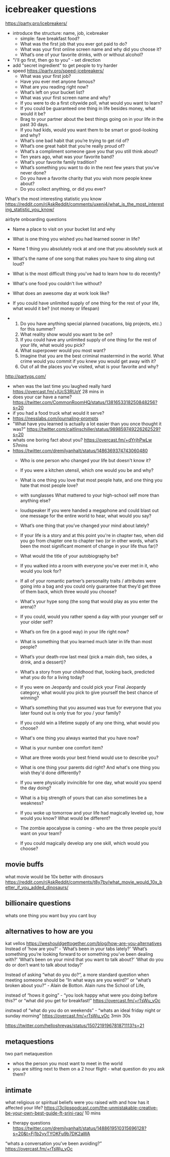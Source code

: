 # icebreaker questions

https://party.pro/icebreakers/
- introduce the structure: name, job, icebreaker
	- simple: fave breakfast food?
	- What was the first job that you ever got paid to do?
	-  What was your first online screen name and why did you choose it?
	-  What’s one of your favorite drinks, with or without alcohol?
- "i'll go first, then go to you" - set direction
- add "secret ingredient" to get people to try harder
- speed https://party.pro/speed-icebreakers/
	- What was your first job?
	-   Have you ever met anyone famous?
	-   What are you reading right now?
	-   What’s left on your bucket list?
	-   What was your first screen name and why?
	-   If you were to do a first citywide poll, what would you want to learn?
	-   If you could be guaranteed one thing in life besides money, what would it be?
	-   Brag to your partner about the best things going on in your life in the past 30 days.
	-   If you had kids, would you want them to be smart or good-looking and why?
	-   What’s one bad habit that you’re trying to get rid of?
	-   What’s one great habit that you’re really proud of?
	-   What’s a compliment someone gave you that you still think about?
	-   Ten years ago, what was your favorite band?
	-   What’s your favorite family tradition?
	-   What’s something you want to do in the next few years that you’ve never done?
	-   Do you have a favorite charity that you wish more people knew about?
	-   Do you collect anything, or did you ever?

What's the most interesting statistic you know https://reddit.com/r/AskReddit/comments/uxeni4/what_is_the_most_interesting_statistic_you_know/

airbyte onboarding questions
- Name a place to visit on your bucket list and why
- What is one thing you wished you had learned sooner in life?
- Name 1 thing you absolutely rock at and one that you absolutely suck at
- What's the name of one song that makes you have to sing along out loud?
- What is the most difficult thing you've had to learn how to do recently?
- What's one food you couldn't live without?
- What does an awesome day at work look like?
- If you could have unlimited supply of one thing for the rest of your life, what would it be? (not money or lifespan)

-   1.  Do you have anything special planned (vacations, big projects, etc.) for this summer?
    2.  What reality show would you want to be on?
    3.  If you could have any unlimited supply of one thing for the rest of your life, what would you pick?
    4.  What superpower would you most want?
    5.  Imagine that you are the best criminal mastermind in the world. What crime would you commit if you knew you would get away with it?
    6.  Out of all the places you’ve visited, what is your favorite and why?

http://partyqs.com/

 - when was the last time you laughed really hard https://overcast.fm/+lUcS3RUoY 28 mins in
 - does your car have a name? https://twitter.com/CommonRoomHQ/status/1381653318250848256?s=20
 - if you had a food truck what would it serve?
 - https://nesslabs.com/journaling-prompts
 - "What have you learned is actually a lot easier than you once thought it was?" https://twitter.com/caitlinschiller/status/989859749226262529?s=20
 - whats one boring fact about you? https://overcast.fm/+dYrjhPwLw 57mins
 - https://twitter.com/dremilyanhalt/status/1486369374743060480
	- Who is one person who changed your life but doesn't know it?
	
	- If you were a kitchen utensil, which one would you be and why?
	
	- What is one thing you love that most people hate, and one thing you hate that most people love?
	
	- with sunglasses What mattered to your high-school self more than anything else?
	
	- loudspeaker If you were handed a megaphone and could blast out one message for the entire world to hear, what would you say?
	
	- What’s one thing that you’ve changed your mind about lately?
	
	- If your life is a story and at this point you're in chapter two, when did you go from chapter one to chapter two (or in other words, what‘s been the most significant moment of change in your life thus far)?
	
	- What would the title of your autobiography be?
	
	- If you walked into a room with everyone you've ever met in it, who would you look for?
	
	- If all of your romantic partner’s personality traits / attributes were going into a bag and you could only guarantee that they’d get three of them back, which three would you choose?
	
	- What's your hype song (the song that would play as you enter the arena)?
	
	- If you could, would you rather spend a day with your younger self or your older self?
	
	- What’s on fire (in a good way) in your life right now?
	
	- What is something that you learned much later in life than most people?
	
	- What’s your death-row last meal (pick a main dish, two sides, a drink, and a dessert)?
	
	- What’s a story from your childhood that, looking back, predicted what you do for a living today?
	
	- If you were on Jeopardy and could pick your Final Jeopardy category, what would you pick to give yourself the best chance of winning?
	
	- What’s something that you assumed was true for everyone that you later found out is only true for you / your family?
	
	- If you could win a lifetime supply of any one thing, what would you choose?
	
	- What's one thing you always wanted that you have now?
	
	- What is your number one comfort item?
	
	- What are three words your best friend would use to describe you?
	
	- What is one thing your parents did right? And what's one thing you wish they'd done differently?
	
	- If you were physically invincible for one day, what would you spend the day doing?
	
	- What is a big strength of yours that can also sometimes be a weakness?
	
	- If you woke up tomorrow and your life had magically leveled up, how would you know? What would be different?
	
	- The zombie apocalypse is coming - who are the three people you’d want on your team?
	
	- If you could magically develop any one skill, which would you choose?

## movie buffs

what movie would be 10x better with dinosaurs https://reddit.com/r/AskReddit/comments/t8y7by/what_movie_would_10x_better_if_you_added_dinosaurs/

## billionaire questions 

whats one thing you want buy you cant buy

## alternatives to how are you

kat vellos https://weshouldgettogether.com/blog/how-are-you-alternatives
Instead of ‘how are you?’ - ‘What’s been in your tabs lately?’ ‘What’s something you’re looking forward to or something you’ve been dealing with?’ ‘What’s been on your mind that you want to talk about?’ ‘What do you do or don’t want to talk about today?’

Instead of asking “what do you do?“, a more standard question when meeting someone should be “In what ways are you weird?” or “what’s broken about you?” - Alain de Botton. Alain runs the School of Life, 

instead of “hows it going” - “you look happy what were you doing before this?” or “what did you get for breakfast!” https://overcast.fm/+rTsWu_yOc

instwad of “what do you do on weekends” - “whats an ideal friday night or sunday morning” https://overcast.fm/+rTsWu_yOc 3min 30s

https://twitter.com/helloshreyas/status/1507219196781871113?s=21

## metaquestions

two part metaquestion
- whos the person you most want to meet in the world
- you are sitting next to them on a 2 hour flight - what question do you ask them?

## intimate

what religious or spiritual beliefs were you raised with and how has it affected your life? https://3clipspodcast.com/the-unmistakable-creative-be-your-own-best-guide-ft-srini-rao/ 10 mins 
- therapy questions https://twitter.com/dremilyanhalt/status/1488619510315696128?s=20&t=Fj1b2yvTYOKFu9b7DK2aWA

“whats a conversation you’ve been avoiding?”
https://overcast.fm/+rTsWu_yOc